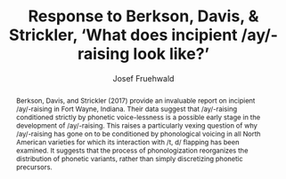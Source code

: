 ---
abstract: Berkson, Davis, and Strickler (2017) provide an invaluable report on incipient
  /ay/-raising in Fort Wayne, Indiana. Their data suggest that /ay/-raising conditioned
  strictly by phonetic voice-lessness is a possible early stage in the development
  of /ay/-raising. This raises a particularly vexing question of why /ay/-raising
  has gone on to be conditioned by phonological voicing in all North American varieties
  for which its interaction with /t, d/ flapping has been examined. It suggests that
  the process of phonologization reorganizes the distribution of phonetic variants,
  rather than simply discretizing phonetic precursors.
author:
- Josef Fruehwald
category: paper
doi: 10.1353/lan.2017.0051
layout: publication
number: '3'
published: Language
tags:
- canadian raising
- flapping
- incipient sound change
- metrical foot
- phonologization
title: "Response to Berkson, Davis, \\& Strickler, \u2018What does incipient /ay/-raising\
  \ look like?\u2019"
volume: '93'
year: '2017'
---